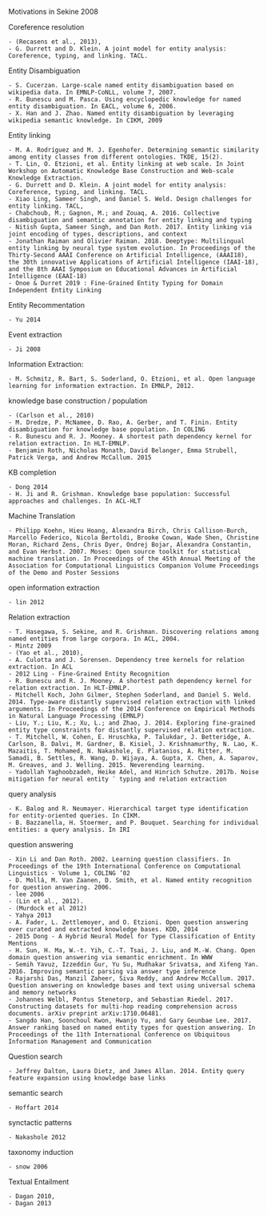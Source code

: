 Motivations in Sekine 2008

Coreference resolution 
	
	- (Recasens et al., 2013), 
	- G. Durrett and D. Klein. A joint model for entity analysis: Coreference, typing, and linking. TACL.

Entity Disambiguation

	- S. Cucerzan. Large-scale named entity disambiguation based on wikipedia data. In EMNLP-CoNLL, volume 7, 2007.
	- R. Bunescu and M. Pasca. Using encyclopedic knowledge for named entity disambiguation. In EACL, volume 6, 2006.
	- X. Han and J. Zhao. Named entity disambiguation by leveraging wikipedia semantic knowledge. In CIKM, 2009

Entity linking

	- M. A. Rodríguez and M. J. Egenhofer. Determining semantic similarity among entity classes from different ontologies. TKDE, 15(2).
	- T. Lin, O. Etzioni, et al. Entity linking at web scale. In Joint Workshop on Automatic Knowledge Base Construction and Web-scale Knowledge Extraction.
	- G. Durrett and D. Klein. A joint model for entity analysis: Coreference, typing, and linking. TACL.
	- Xiao Ling, Sameer Singh, and Daniel S. Weld. Design challenges for entity linking. TACL,
	- Chabchoub, M.; Gagnon, M.; and Zouaq, A. 2016. Collective disambiguation and semantic annotation for entity linking and typing
	- Nitish Gupta, Sameer Singh, and Dan Roth. 2017. Entity linking via joint encoding of types, descriptions, and context
	- Jonathan Raiman and Olivier Raiman. 2018. Deeptype: Multilingual entity linking by neural type system evolution. In Proceedings of the Thirty-Second AAAI Conference on Artificial Intelligence, (AAAI18), the 30th innovative Applications of Artificial Intelligence (IAAI-18), and the 8th AAAI Symposium on Educational Advances in Artificial Intelligence (EAAI-18)
	- Onoe & Durret 2019 : Fine-Grained Entity Typing for Domain Independent Entity Linking
	

Entity Recommentation

	- Yu 2014
	
Event extraction 

	- Ji 2008

Information Extraction:
	
	- M. Schmitz, R. Bart, S. Soderland, O. Etzioni, et al. Open language learning for information extraction. In EMNLP, 2012.

knowledge base construction / population

	- (Carlson et al., 2010) 
	- M. Dredze, P. McNamee, D. Rao, A. Gerber, and T. Finin. Entity disambiguation for knowledge base population. In COLING
	- R. Bunescu and R. J. Mooney. A shortest path dependency kernel for relation extraction. In HLT-EMNLP.
	- Benjamin Roth, Nicholas Monath, David Belanger, Emma Strubell, Patrick Verga, and Andrew McCallum. 2015

KB completion

	- Dong 2014
	- H. Ji and R. Grishman. Knowledge base population: Successful approaches and challenges. In ACL-HLT

Machine Translation

	- Philipp Koehn, Hieu Hoang, Alexandra Birch, Chris Callison-Burch, Marcello Federico, Nicola Bertoldi, Brooke Cowan, Wade Shen, Christine Moran, Richard Zens, Chris Dyer, Ondrej Bojar, Alexandra Constantin, and Evan Herbst. 2007. Moses: Open source toolkit for statistical machine translation. In Proceedings of the 45th Annual Meeting of the Association for Computational Linguistics Companion Volume Proceedings of the Demo and Poster Sessions
	
open information extraction

	- lin 2012

Relation extraction 

	- T. Hasegawa, S. Sekine, and R. Grishman. Discovering relations among named entities from large corpora. In ACL, 2004.
	- Mintz 2009
	- (Yao et al., 2010), 
	- A. Culotta and J. Sorensen. Dependency tree kernels for relation extraction. In ACL
	- 2012 Ling - Fine-Grained Entity Recognition
	- R. Bunescu and R. J. Mooney. A shortest path dependency kernel for relation extraction. In HLT-EMNLP.
	- Mitchell Koch, John Gilmer, Stephen Soderland, and Daniel S. Weld. 2014. Type-aware distantly supervised relation extraction with linked arguments. In Proceedings of the 2014 Conference on Empirical Methods in Natural Language Processing (EMNLP)
	- Liu, Y.; Liu, K.; Xu, L.; and Zhao, J. 2014. Exploring fine-grained entity type constraints for distantly supervised relation extraction.
	- T. Mitchell, W. Cohen, E. Hruschka, P. Talukdar, J. Betteridge, A. Carlson, B. Dalvi, M. Gardner, B. Kisiel, J. Krishnamurthy, N. Lao, K. Mazaitis, T. Mohamed, N. Nakashole, E. Platanios, A. Ritter, M. Samadi, B. Settles, R. Wang, D. Wijaya, A. Gupta, X. Chen, A. Saparov, M. Greaves, and J. Welling. 2015. Neverending learning.
	- Yadollah Yaghoobzadeh, Heike Adel, and Hinrich Schutze. 2017b. Noise mitigation for neural entity ¨ typing and relation extraction

query analysis
	
	- K. Balog and R. Neumayer. Hierarchical target type identification for entity-oriented queries. In CIKM.
	- B. Bazzanella, H. Stoermer, and P. Bouquet. Searching for individual entities: a query analysis. In IRI
	

question answering 
	
	- Xin Li and Dan Roth. 2002. Learning question classifiers. In Proceedings of the 19th International Conference on Computational Linguistics - Volume 1, COLING ’02
	- D. Mollá, M. Van Zaanen, D. Smith, et al. Named entity recognition for question answering. 2006.
	- lee 2006
	- (Lin et al., 2012).
	- (Murdock et al 2012)
	- Yahya 2013
	- A. Fader, L. Zettlemoyer, and O. Etzioni. Open question answering over curated and extracted knowledge bases. KDD, 2014
	- 2015 Dong - A Hybrid Neural Model for Type Classification of Entity Mentions
	- H. Sun, H. Ma, W.-t. Yih, C.-T. Tsai, J. Liu, and M.-W. Chang. Open domain question answering via semantic enrichment. In WWW
	- Semih Yavuz, Izzeddin Gur, Yu Su, Mudhakar Srivatsa, and Xifeng Yan. 2016. Improving semantic parsing via answer type inference
	- Rajarshi Das, Manzil Zaheer, Siva Reddy, and Andrew McCallum. 2017. Question answering on knowledge bases and text using universal schema and memory networks
	- Johannes Welbl, Pontus Stenetorp, and Sebastian Riedel. 2017. Constructing datasets for multi-hop reading comprehension across documents. arXiv preprint arXiv:1710.06481.
	- Sangdo Han, Soonchoul Kwon, Hwanjo Yu, and Gary Geunbae Lee. 2017. Answer ranking based on named entity types for question answering. In Proceedings of the 11th International Conference on Ubiquitous Information Management and Communication

Question search 
	
	- Jeffrey Dalton, Laura Dietz, and James Allan. 2014. Entity query feature expansion using knowledge base links

semantic search

	- Hoffart 2014

synctactic patterns

	- Nakashole 2012

taxonomy induction

	- snow 2006
	
Textual Entailment
	
	- Dagan 2010,
	- Dagan 2013